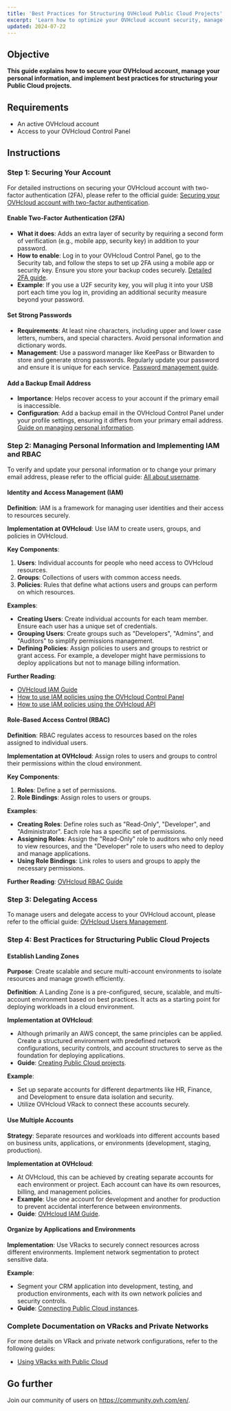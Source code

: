 ```yaml
---
title: 'Best Practices for Structuring OVHcloud Public Cloud Projects'
excerpt: 'Learn how to optimize your OVHcloud account security, manage your personal information, and efficiently structure your Public Cloud projects'
updated: 2024-07-22
---
```


## Objective

**This guide explains how to secure your OVHcloud account, manage your personal information, and implement best practices for structuring your Public Cloud projects.**

## Requirements

- An active OVHcloud account
- Access to your OVHcloud Control Panel

## Instructions

### Step 1: Securing Your Account

For detailed instructions on securing your OVHcloud account with two-factor authentication (2FA), please refer to the official guide: [Securing your OVHcloud account with two-factor authentication](/pages/account_and_service_management/account_information/all_about_username).

#### Enable Two-Factor Authentication (2FA)
- **What it does**: Adds an extra layer of security by requiring a second form of verification (e.g., mobile app, security key) in addition to your password.
- **How to enable**: Log in to your OVHcloud Control Panel, go to the Security tab, and follow the steps to set up 2FA using a mobile app or security key. Ensure you store your backup codes securely. [Detailed 2FA guide](https://support.us.ovhcloud.com/hc/en-us/articles/360013968099-Securing-an-Account-with-Two-Factor-Authentication).
- **Example**: If you use a U2F security key, you will plug it into your USB port each time you log in, providing an additional security measure beyond your password.

#### Set Strong Passwords
- **Requirements**: At least nine characters, including upper and lower case letters, numbers, and special characters. Avoid personal information and dictionary words.
- **Management**: Use a password manager like KeePass or Bitwarden to store and generate strong passwords. Regularly update your password and ensure it is unique for each service. [Password management guide](/pages/account_and_service_management/account_information/manage-ovh-password).

#### Add a Backup Email Address
- **Importance**: Helps recover access to your account if the primary email is inaccessible.
- **Configuration**: Add a backup email in the OVHcloud Control Panel under your profile settings, ensuring it differs from your primary email address. [Guide on managing personal information](pages/account_and_service_management/account_information/all_about_username/).

### Step 2: Managing Personal Information and Implementing IAM and RBAC

To verify and update your personal information or to change your primary email address, please refer to the official guide: [All about username](/pages/account_and_service_management/account_information/all_about_username).

#### Identity and Access Management (IAM)

**Definition**: IAM is a framework for managing user identities and their access to resources securely.

**Implementation at OVHcloud**: Use IAM to create users, groups, and policies in OVHcloud.

**Key Components**:
1. **Users**: Individual accounts for people who need access to OVHcloud resources.
2. **Groups**: Collections of users with common access needs.
3. **Policies**: Rules that define what actions users and groups can perform on which resources.

**Examples**:
- **Creating Users**: Create individual accounts for each team member. Ensure each user has a unique set of credentials.
- **Grouping Users**: Create groups such as "Developers", "Admins", and "Auditors" to simplify permissions management.
- **Defining Policies**: Assign policies to users and groups to restrict or grant access. For example, a developer might have permissions to deploy applications but not to manage billing information.

**Further Reading**: 
- [OVHcloud IAM Guide](https://www.ovhcloud.com/en/identity-security/identity-access-management/)
- [How to use IAM policies using the OVHcloud Control Panel](/pages/account_and_service_management/account_information/iam-policy-ui/)
- [How to use IAM policies using the OVHcloud API](/pages/account_and_service_management/account_information/iam-policies-api/)

#### Role-Based Access Control (RBAC)

**Definition**: RBAC regulates access to resources based on the roles assigned to individual users.

**Implementation at OVHcloud**: Assign roles to users and groups to control their permissions within the cloud environment.

**Key Components**:
1. **Roles**: Define a set of permissions.
2. **Role Bindings**: Assign roles to users or groups.

**Examples**:
- **Creating Roles**: Define roles such as "Read-Only", "Developer", and "Administrator". Each role has a specific set of permissions.
- **Assigning Roles**: Assign the "Read-Only" role to auditors who only need to view resources, and the "Developer" role to users who need to deploy and manage applications.
- **Using Role Bindings**: Link roles to users and groups to apply the necessary permissions.

**Further Reading**: [OVHcloud RBAC Guide](https://www.ovhcloud.com/en/identity-security/identity-access-management/)

### Step 3: Delegating Access

To manage users and delegate access to your OVHcloud account, please refer to the official guide: [OVHcloud Users Management](/pages/account_and_service_management/account_information/ovhcloud-users-management).

### Step 4: Best Practices for Structuring Public Cloud Projects

#### Establish Landing Zones

**Purpose**: Create scalable and secure multi-account environments to isolate resources and manage growth efficiently.

**Definition**: A Landing Zone is a pre-configured, secure, scalable, and multi-account environment based on best practices. It acts as a starting point for deploying workloads in a cloud environment.

**Implementation at OVHcloud**:
- Although primarily an AWS concept, the same principles can be applied. Create a structured environment with predefined network configurations, security controls, and account structures to serve as the foundation for deploying applications.
- **Guide**: [Creating Public Cloud projects](/pages/public_cloud/compute/create_a_public_cloud_project/).

**Example**:
- Set up separate accounts for different departments like HR, Finance, and Development to ensure data isolation and security.
- Utilize OVHcloud VRack to connect these accounts securely.

#### Use Multiple Accounts

**Strategy**: Separate resources and workloads into different accounts based on business units, applications, or environments (development, staging, production).

**Implementation at OVHcloud**:
- At OVHcloud, this can be achieved by creating separate accounts for each environment or project. Each account can have its own resources, billing, and management policies.
- **Example**: Use one account for development and another for production to prevent accidental interference between environments.
- **Guide**: [OVHcloud IAM Guide](https://docs.ovh.com/gb/en/public-cloud/identity-and-access-management/).

#### Organize by Applications and Environments

**Implementation**: Use VRacks to securely connect resources across different environments. Implement network segmentation to protect sensitive data.

**Example**:
- Segment your CRM application into development, testing, and production environments, each with its own network policies and security controls.
- **Guide**: [Connecting Public Cloud instances](/pages/public_cloud/compute/public-cloud-first-steps/).

### Complete Documentation on VRacks and Private Networks

For more details on VRack and private network configurations, refer to the following guides:
- [Using VRacks with Public Cloud](/pages/public_cloud/public_cloud_network_services/getting-started-07-creating-vrack/)

## Go further

Join our community of users on <https://community.ovh.com/en/>.
